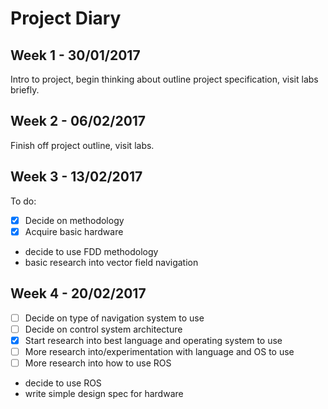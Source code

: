 <!--Copyright (c) 2017 Lizzie Stone

Permission is hereby granted, free of charge, to any person obtaining a copy
of this software and associated documentation files (the "Software"), to deal
in the Software without restriction, including without limitation the rights
to use, copy, modify, merge, publish, distribute, sublicense, and/or sell
copies of the Software, and to permit persons to whom the Software is
furnished to do so, subject to the following conditions:

The above copyright notice and this permission notice shall be included in all
copies or substantial portions of the Software.

THE SOFTWARE IS PROVIDED "AS IS", WITHOUT WARRANTY OF ANY KIND, EXPRESS OR
IMPLIED, INCLUDING BUT NOT LIMITED TO THE WARRANTIES OF MERCHANTABILITY,
FITNESS FOR A PARTICULAR PURPOSE AND NONINFRINGEMENT. IN NO EVENT SHALL THE
AUTHORS OR COPYRIGHT HOLDERS BE LIABLE FOR ANY CLAIM, DAMAGES OR OTHER
LIABILITY, WHETHER IN AN ACTION OF CONTRACT, TORT OR OTHERWISE, ARISING FROM,
OUT OF OR IN CONNECTION WITH THE SOFTWARE OR THE USE OR OTHER DEALINGS IN THE
SOFTWARE.-->

Project Diary
=============

Week 1 - 30/01/2017
-------------------
Intro to project, begin thinking about outline project specification, visit
labs briefly.

Week 2 - 06/02/2017
-------------------
Finish off project outline, visit labs.

Week 3 - 13/02/2017
-------------------
To do:
-[x] Decide on methodology
-[x] Acquire basic hardware
- decide to use FDD methodology
- basic research into vector field navigation

Week 4 - 20/02/2017
-------------------
-[ ] Decide on type of navigation system to use
-[ ] Decide on control system architecture
-[x] Start research into best language and operating system to use
-[ ] More research into/experimentation with language and OS to use
-[ ] More research into how to use ROS
- decide to use ROS
- write simple design spec for hardware
